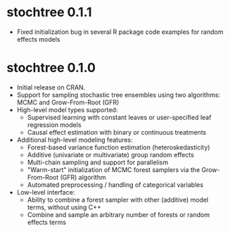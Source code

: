 # stochtree 0.1.1

* Fixed initialization bug in several R package code examples for random effects models

# stochtree 0.1.0

* Initial release on CRAN.
* Support for sampling stochastic tree ensembles using two algorithms: MCMC and Grow-From-Root (GFR)
* High-level model types supported:
    * Supervised learning with constant leaves or user-specified leaf regression models
    * Causal effect estimation with binary or continuous treatments
* Additional high-level modeling features:
    * Forest-based variance function estimation (heteroskedasticity)
    * Additive (univariate or multivariate) group random effects
    * Multi-chain sampling and support for parallelism
    * "Warm-start" initialization of MCMC forest samplers via the Grow-From-Root (GFR) algorithm
    * Automated preprocessing / handling of categorical variables
* Low-level interface:
    * Ability to combine a forest sampler with other (additive) model terms, without using C++
    * Combine and sample an arbitrary number of forests or random effects terms
